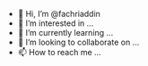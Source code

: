 - 👋 Hi, I’m @fachriaddin
- 👀 I’m interested in ...
- 🌱 I’m currently learning ...
- 💞️ I’m looking to collaborate on ...
- 📫 How to reach me ...

<!---
fachriaddin/fachriaddin is a ✨ special ✨ repository because its `README.md` (this file) appears on your GitHub profile.
You can click the Preview link to take a look at your changes.
--->
